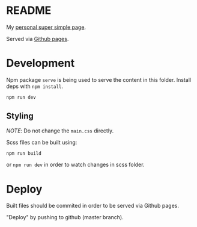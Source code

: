 # README

My [personal super simple page](http://antonhedstrom.github.io).

Served via [Github pages](https://pages.github.com/).

# Development

Npm package `serve` is being used to serve the content in this folder. Install deps with `npm install`.

```sh
npm run dev
```

## Styling

_NOTE_: Do not change the `main.css` directly.

Scss files can be built using:

```sh
npm run build
```

or `npm run dev` in order to watch changes in scss folder.

# Deploy

Built files should be commited in order to be served via Github pages.

"Deploy" by pushing to github (master branch).
